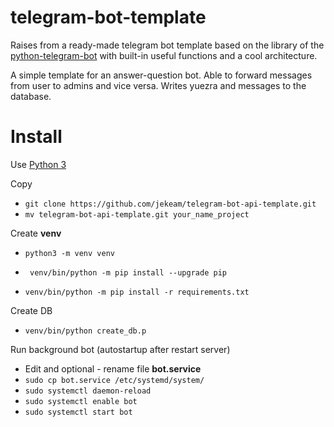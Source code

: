 # telegram-bot-template
Raises from a ready-made telegram bot template based on the library of the [python-telegram-bot](https://github.com/python-telegram-bot/python-telegram-bot) with built-in useful functions and a cool architecture.

A simple template for an answer-question bot. Able to forward messages from user to admins and vice versa. Writes yuezra and messages to the database.

# Install
Use [Python 3](https://www.python.org/downloads/release/python-3113/)

Copy
- `git clone https://github.com/jekeam/telegram-bot-api-template.git`
- `mv telegram-bot-api-template.git your_name_project`

Create **venv**

- `python3 -m venv venv`

- ` venv/bin/python -m pip install --upgrade pip`

- `venv/bin/python -m pip install -r requirements.txt`

Create DB
- `venv/bin/python create_db.p`

Run background bot (autostartup after restart server)
- Edit and optional - rename file **bot.service**
- `sudo cp bot.service /etc/systemd/system/`
- `sudo systemctl daemon-reload`
- `sudo systemctl enable bot`
- `sudo systemctl start bot`
